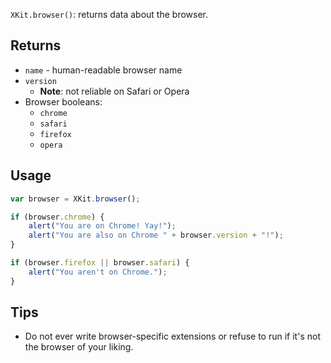 `XKit.browser()`: returns data about the browser.

## Returns

* `name` - human-readable browser name
* `version`
  * **Note**: not reliable on Safari or Opera
* Browser booleans:
  * `chrome`
  * `safari`
  * `firefox`
  * `opera`

## Usage

```javascript
var browser = XKit.browser();

if (browser.chrome) {
	alert("You are on Chrome! Yay!");
	alert("You are also on Chrome " + browser.version + "!");
}

if (browser.firefox || browser.safari) {
	alert("You aren't on Chrome.");
}
```

## Tips

* Do not ever write browser-specific extensions or refuse to run if it's not the browser of your liking.
